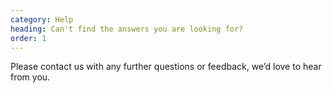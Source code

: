 ```yaml
---
category: Help
heading: Can't find the answers you are looking for?
order: 1
---
```


Please contact us with any further questions or feedback, we’d love to hear from you.